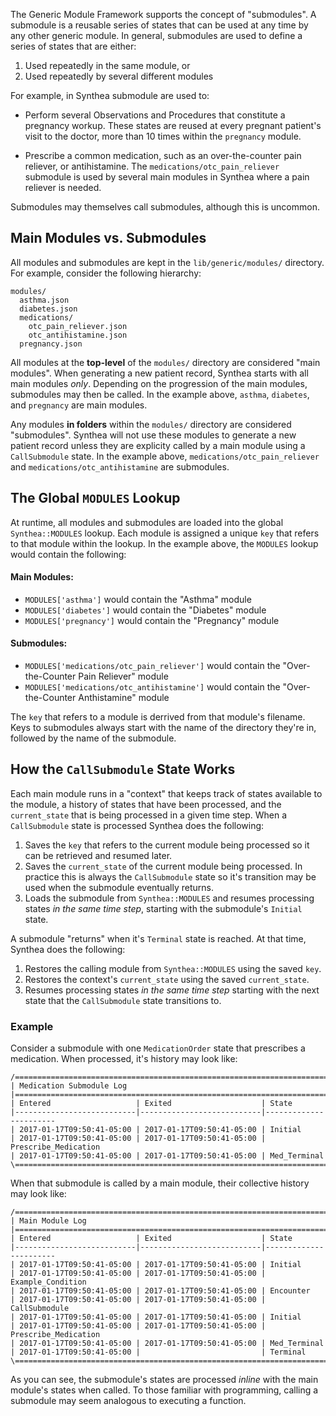 The Generic Module Framework supports the concept of "submodules". A submodule is a reusable series of states that can be used at any time by any other generic module. In general, submodules are used to define a series of states that are either:

1.  Used repeatedly in the same module, or
2.  Used repeatedly by several different modules

For example, in Synthea submodule are used to:

* Perform several Observations and Procedures that constitute a pregnancy workup. These states are reused at every pregnant patient's visit to the doctor, more than 10 times within the `pregnancy` module.

* Prescribe a common medication, such as an over-the-counter pain reliever, or antihistamine. The `medications/otc_pain_reliever` submodule is used by several main modules in Synthea where a pain reliever is needed.

Submodules may themselves call submodules, although this is uncommon.

## Main Modules vs. Submodules

All modules and submodules are kept in the `lib/generic/modules/` directory. For example, consider the following hierarchy:

```
modules/
  asthma.json
  diabetes.json
  medications/
    otc_pain_reliever.json
    otc_antihistamine.json
  pregnancy.json
```

All modules at the **top-level** of the `modules/` directory are considered "main modules". When generating a new patient record, Synthea starts with all main modules _only_. Depending on the progression of the main modules, submodules may then be called. In the example above, `asthma`, `diabetes`, and `pregnancy` are main modules.

Any modules **in folders** within the `modules/` directory are considered "submodules". Synthea will not use these modules to generate a new patient record unless they are explicity called by a main module using a `CallSubmodule` state. In the example above, `medications/otc_pain_reliever` and `medications/otc_antihistamine` are submodules.

## The Global `MODULES` Lookup

At runtime, all modules and submodules are loaded into the global `Synthea::MODULES` lookup. Each module is assigned a unique `key` that refers to that module within the lookup. In the example above, the `MODULES` lookup would contain the following:

#### Main Modules:

* `MODULES['asthma']` would contain the "Asthma" module
* `MODULES['diabetes']` would contain the "Diabetes" module
* `MODULES['pregnancy']` would contain the "Pregnancy" module

#### Submodules:

* `MODULES['medications/otc_pain_reliever']` would contain the "Over-the-Counter Pain Reliever" module
* `MODULES['medications/otc_antihistamine']` would contain the "Over-the-Counter Anthistamine" module

The `key` that refers to a module is derrived from that module's filename. Keys to submodules always start with the name of the directory they're in, followed by the name of the submodule.

## How the `CallSubmodule` State Works

Each main module runs in a "context" that keeps track of states available to the module, a history of states that have been processed, and the `current_state` that is being processed in a given time step. When a `CallSubmodule` state is processed Synthea does the following:

1. Saves the `key` that refers to the current module being processed so it can be retrieved and resumed later.
2. Saves the `current_state` of the current module being processed. In practice this is always the `CallSubmodule` state so it's transition may be used when the submodule eventually returns.
3. Loads the submodule from `Synthea::MODULES` and resumes processing states _in the same time step_, starting with the submodule's `Initial` state.

A submodule "returns" when it's `Terminal` state is reached. At that time, Synthea does the following:

1. Restores the calling module from `Synthea::MODULES` using the saved `key`.
2. Restores the context's `current_state` using the saved `current_state`.
3. Resumes processing states _in the same time step_ starting with the next state that the `CallSubmodule` state transitions to.

### Example

Consider a submodule with one `MedicationOrder` state that prescribes a medication. When processed, it's history may look like:

```
/===============================================================================
| Medication Submodule Log
|===============================================================================
| Entered                   | Exited                    | State
|---------------------------|---------------------------|-----------------------
| 2017-01-17T09:50:41-05:00 | 2017-01-17T09:50:41-05:00 | Initial
| 2017-01-17T09:50:41-05:00 | 2017-01-17T09:50:41-05:00 | Prescribe_Medication
| 2017-01-17T09:50:41-05:00 | 2017-01-17T09:50:41-05:00 | Med_Terminal
\===============================================================================
```

When that submodule is called by a main module, their collective history may look like:

```
/===============================================================================
| Main Module Log
|===============================================================================
| Entered                   | Exited                    | State
|---------------------------|---------------------------|-----------------------
| 2017-01-17T09:50:41-05:00 | 2017-01-17T09:50:41-05:00 | Initial
| 2017-01-17T09:50:41-05:00 | 2017-01-17T09:50:41-05:00 | Example_Condition
| 2017-01-17T09:50:41-05:00 | 2017-01-17T09:50:41-05:00 | Encounter
| 2017-01-17T09:50:41-05:00 | 2017-01-17T09:50:41-05:00 | CallSubmodule
| 2017-01-17T09:50:41-05:00 | 2017-01-17T09:50:41-05:00 | Initial
| 2017-01-17T09:50:41-05:00 | 2017-01-17T09:50:41-05:00 | Prescribe_Medication
| 2017-01-17T09:50:41-05:00 | 2017-01-17T09:50:41-05:00 | Med_Terminal
| 2017-01-17T09:50:41-05:00 |                           | Terminal
\===============================================================================
```

As you can see, the submodule's states are processed _inline_ with the main module's states when called. To those familiar with programming, calling a submodule may seem analogous to executing a function.